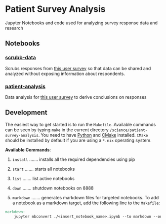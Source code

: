 # Patient Survey Analysis

Jupyter Notebooks and code used for analyzing survey response data and research

## Notebooks

### [scrubb-data](./scrubb-data.md)

Scrubs responses from [this user survey](https://docs.google.com/forms/d/e/1FAIpQLSd_PKeGdo52yy1-53cq4eu5tdNZxq6UOGox7kNnRm41cuR5MQ/viewform) so that data can be shared and analyzed without exposing information about respondents.

### [patient-analysis](./patient-analysis.md)

Data analysis for [this user survey](https://docs.google.com/forms/d/e/1FAIpQLSd_PKeGdo52yy1-53cq4eu5tdNZxq6UOGox7kNnRm41cuR5MQ/viewform) to derive conclusions on responses

## Development

The easiest way to get started is to run the `Makefile`. Available commands can be seen by typing `make` in the current directory `/science/patient-survey-analysis`. You need to have [Python](https://www.python.org/downloads/) and [CMake](https://cmake.org/) installed. `CMake` should be installed by default if you are using a `*.nix` operating system.

**Available Commands**:

1. `install` ....... installs all the required dependencies using pip

2. `start` ....... starts all notebooks

3. `list` ....... list active notebooks

4. `down` ....... shutdown notebooks on 8888

5. `markdown` ....... generates markdown files for targeted notebooks. To add a notebook as a markdown target, add the following line to the `Makefile`:

```Makefile
markdown:
	jupyter nbconvert ./<insert_notebook_name>.ipynb --to markdown --output <insert_notebook_name>.md
```
